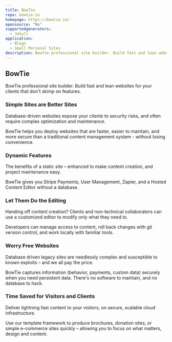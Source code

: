 ```yaml
---
title: BowTie
repo: bowtie-io
homepage: https://bowtie.io/
opensource: "No"
supportedgenerators:
  - Jekyll
application:
  - Blogs
  - Small Personal Sites
description: BowTie professional site builder. Build fast and lean websites for your clients that don't skimp on features.
---
```

## BowTie
BowTie professional site builder. Build fast and lean websites for your clients that don't skimp on features.

### Simple Sites are Better Sites
Database-driven websites expose your clients to security risks, and often require complex optimization and maintenance.

BowTie helps you deploy websites that are faster, easier to maintain, and more secure than a traditional content management system - without losing convenience.

### Dynamic Features
The benefits of a static site – enhanced to make content creation, and project maintenance easy.

BowTie gives you Stripe Payments, User Management, Zapier, and a Hosted Content Editor without a database.

### Let Them Do the Editing
Handing off content creation? Clients and non-technical collaborators can use a customized editor to modify only what they need to.

Developers can manage access to content, roll back changes with git version control, and work locally with familiar tools.

### Worry Free Websites
Database driven legacy sites are needlessly complex and susceptible to known exploits – and we all pay the price.

BowTie captures information (behavior, payments, custom data) securely when you need persistent data. There's no software to maintain, and no database to hack.

### Time Saved for Visitors and Clients
Deliver lightning fast content to your visitors, on secure, scalable cloud infrastructure.

Use our template framework to produce brochures, donation sites, or simple e-commerce sites quickly – allowing you to focus on what matters, design and content.